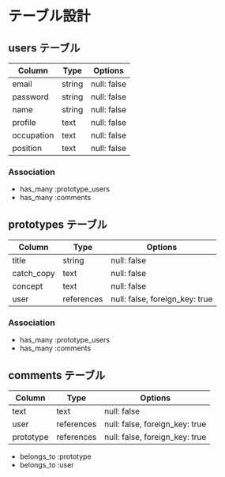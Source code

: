 # テーブル設計

## users テーブル

| Column             | Type   | Options     |
| ------------------ | ------ | ----------- |
| email              | string | null: false |
| password           | string | null: false |
| name               | string | null: false |
| profile            | text   | null: false |
| occupation         | text   | null: false |
| position           | text   | null: false |

### Association

- has_many :prototype_users
- has_many :comments

## prototypes テーブル

| Column      | Type       | Options                        |
| ------      | ------     | -----------                    |
| title       | string     | null: false                    |
| catch_copy  | text       | null: false                    |
| concept     | text       | null: false                    |
| user        | references | null: false, foreign_key: true |

### Association

- has_many :prototype_users
- has_many :comments

## comments テーブル

| Column       | Type       | Options                        |
| -------      | ---------- | ------------------------------ |
| text         | text       | null: false                    |
| user         | references | null: false, foreign_key: true |
| prototype    | references | null: false, foreign_key: true |

- belongs_to :prototype
- belongs_to :user